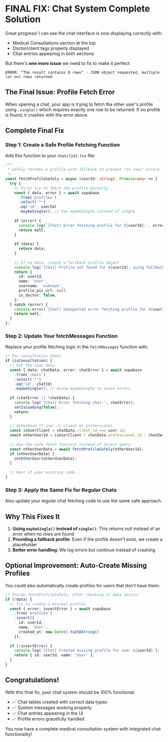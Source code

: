 # FINAL FIX: Chat System Complete Solution

Great progress! I can see the chat interface is now displaying correctly with:
- Medical Consultations section at the top
- Doctor/client tags properly displayed
- Chat entries appearing in both sections

But there's **one more issue** we need to fix to make it perfect:

```
ERROR: "The result contains 0 rows" - JSON object requested, multiple (or no) rows returned
```

## The Final Issue: Profile Fetch Error

When opening a chat, your app is trying to fetch the other user's profile using `.single()` which requires exactly one row to be returned. If no profile is found, it crashes with the error above.

## Complete Final Fix

### Step 1: Create a Safe Profile Fetching Function

Add this function to your `chat/[id].tsx` file:

```typescript
/**
 * Safely fetches a profile with fallback to prevent "no rows" errors
 */
const fetchProfileSafely = async (userId: string): Promise<any> => {
  try {
    // First try to fetch the profile directly
    const { data, error } = await supabase
      .from('profiles')
      .select('*')
      .eq('id', userId)
      .maybeSingle(); // Use maybeSingle instead of single
      
    if (error) {
      console.log(`[Chat] Error fetching profile for ${userId}:`, error);
      return null;
    }
    
    if (data) {
      return data;
    }
    
    // If no data, create a fallback profile object
    console.log(`[Chat] Profile not found for ${userId}, using fallback`);
    return {
      id: userId,
      name: 'User', 
      username: 'unknown',
      profile_pic_url: null,
      is_doctor: false,
    };
  } catch (error) {
    console.error(`[Chat] Unexpected error fetching profile for ${userId}:`, error);
    return null;
  }
};
```

### Step 2: Update Your fetchMessages Function

Replace your profile fetching logic in the `fetchMessages` function with:

```typescript
// For consultation chats
if (isConsultation) {
  // Get the chat data
  const { data: chatData, error: chatError } = await supabase
    .from('chats')
    .select('*')
    .eq('id', chatId)
    .maybeSingle(); // Using maybeSingle to avoid errors
  
  if (chatError || !chatData) {
    console.log('[Chat] Error fetching chat:', chatError);
    setIsLoading(false);
    return;
  }
  
  // Determine if user is client or professional
  const isUserClient = chatData.client_id === user.id;
  const otherUserId = isUserClient ? chatData.professional_id : chatData.client_id;
  
  // Use the safe fetch function instead of direct query
  const otherUserData = await fetchProfileSafely(otherUserId);
  if (otherUserData) {
    setOtherUser(otherUserData);
  }
  
  // Rest of your existing code...
}
```

### Step 3: Apply the Same Fix for Regular Chats

Also update your regular chat fetching code to use the same safe approach.

## Why This Fixes It

1. **Using `maybeSingle()` instead of `single()`**: This returns null instead of an error when no rows are found
2. **Providing a fallback profile**: Even if the profile doesn't exist, we create a placeholder
3. **Better error handling**: We log errors but continue instead of crashing

## Optional Improvement: Auto-Create Missing Profiles

You could also automatically create profiles for users that don't have them:

```typescript
// Inside fetchProfileSafely, after checking if data exists:
if (!data) {
  // Try to create a minimal profile
  const { error: insertError } = await supabase
    .from('profiles')
    .insert({
      id: userId,
      name: 'User',
      created_at: new Date().toISOString()
    });
    
  if (!insertError) {
    console.log(`[Chat] Created missing profile for user ${userId}`);
    return { id: userId, name: 'User' };
  }
}
```

## Congratulations!

With this final fix, your chat system should be 100% functional:
- ✅ Chat tables created with correct data types
- ✅ System messages working properly
- ✅ Chat entries appearing in the UI
- ✅ Profile errors gracefully handled

You now have a complete medical consultation system with integrated chat functionality! 